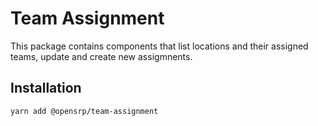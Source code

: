 # Team Assignment

This package contains components that list locations and their assigned teams, update and create new assigmnents.

## Installation

```sh
yarn add @opensrp/team-assignment
```
